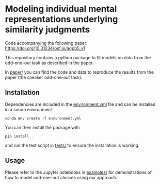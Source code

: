 # Modeling individual mental representations underlying similarity judgments

Code accompanying the following paper: https://doi.org/10.31234/osf.io/agpb5_v1

This repository contains a python package to fit models on data from the odd-one-out task as described in the paper. 

In [paper/](paper/) you can find the code and data to reproduce the results from the paper (the speaker odd-one-out task).

## Installation

Dependencies are included in the [environment.yml](environment.yml) file and can be installed in a conda environment 

```
conda env create -f environment.yml
```

You can then install the package with 
```
pip install .
```

and run the test script in [tests/](tests/) to ensure the installation is working.

## Usage

Please refer to the Jupyter notebooks in [examples/](examples/) for demonstrations of how to model odd-one-out choices using our approach.
